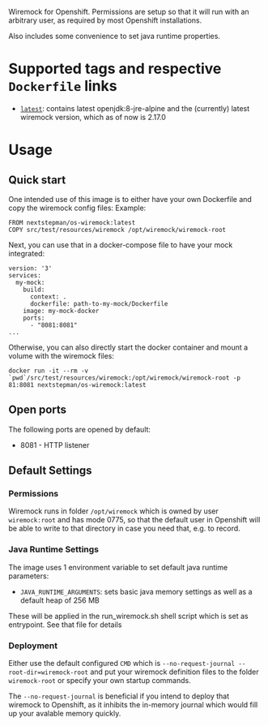 Wiremock for Openshift. Permissions are setup so that it will run with an arbitrary user, 
as required by most Openshift installations. 

Also includes some convenience to set java runtime properties.

# Supported tags and respective `Dockerfile` links

-	[`latest`](https://github.com/nextstepman/os-wiremock/blob/master/Dockerfile): contains latest openjdk:8-jre-alpine and the (currently) latest wiremock version, which as of now is 2.17.0

# Usage

## Quick start

One intended use of this image is to either have your own Dockerfile and copy the wiremock config files:
Example:

```
FROM nextstepman/os-wiremock:latest
COPY src/test/resources/wiremock /opt/wiremock/wiremock-root
```

Next, you can use that in a docker-compose file to have your mock integrated:

```
version: '3'
services:
  my-mock:
    build:
      context: .
      dockerfile: path-to-my-mock/Dockerfile
    image: my-mock-docker
    ports:
      - "8081:8081"
...

```

Otherwise, you can also directly start the docker container and mount a volume with the wiremock files:

```
docker run -it --rm -v `pwd`/src/test/resources/wiremock:/opt/wiremock/wiremock-root -p 81:8081 nextstepman/os-wiremock:latest
```

## Open ports

The following ports are opened by default:

 - 8081 - HTTP listener

## Default Settings

### Permissions

Wiremock runs in folder `/opt/wiremock` which is owned by user `wiremock:root` and has mode 0775, 
so that the default user in Openshift will be able to write to that directory in case you need that, e.g. to record.
 
### Java Runtime Settings

The image uses 1 environment variable to set default java runtime parameters:

* `JAVA_RUNTIME_ARGUMENTS`: sets basic java memory settings as well as a default heap of 256 MB

These will be applied in the run_wiremock.sh shell script which is set as entrypoint. See that file for details

### Deployment

Either use the default configured `CMD` which is `--no-request-journal --root-dir=wiremock-root` and put your wiremock definition files to the folder `wiremock-root`
or specify your own startup commands. 

The `--no-request-journal` is beneficial if you intend to deploy that wiremock to Openshift, as it inhibits the in-memory journal which would fill up your avalable memory quickly.
